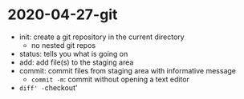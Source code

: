 # 2020-04-27-git

- init: create a git repository in the current directory
	- no nested git repos
- status: tells you what is going on
- add: add file(s) to the staging area
- commit: commit files from staging area with informative message
	- `commit -m`: commit without opening a text editor
- `diff'
-`checkout'

